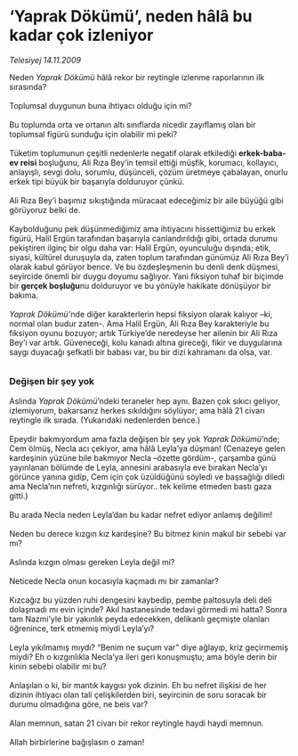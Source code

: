 # ‘Yaprak Dökümü’, neden hâlâ bu kadar çok izleniyor

*Telesiyej 14.11.2009*

<div class="taraf_structure_2col_1zq">
<div class="margen_n">



 <p>Neden <i>Yaprak Dökümü</i> hâlâ rekor bir reytingle izlenme raporlarının ilk sırasında? <br/><br/>Toplumsal duygunun buna ihtiyacı olduğu için mi? <br/><br/>Bu toplumda orta ve ortanın altı sınıflarda nicedir zayıflamış olan bir toplumsal figürü sunduğu için olabilir mi peki? <br/><br/>Tüketim toplumunun çeşitli nedenlerle negatif olarak etkilediği <b>erkek-baba-ev reisi</b> boşluğunu, Ali Rıza Bey’in temsil ettiği müşfik, korumacı, kollayıcı, anlayışlı, sevgi dolu, sorumlu, düşünceli, çözüm üretmeye çabalayan, onurlu erkek tipi büyük bir başarıyla dolduruyor çünkü. <br/><br/>Ali Rıza Bey’i başımız sıkıştığında müracaat edeceğimiz bir aile büyüğü gibi görüyoruz belki de. <br/><br/>Kaybolduğunu pek düşünmediğimiz ama ihtiyacını hissettiğimiz bu erkek figürü, Halil Ergün tarafından başarıyla canlandırıldığı gibi, ortada durumu pekiştiren ilginç bir olgu daha var: Halil Ergün, oyunculuğu dışında; etik, siyasi, kültürel duruşuyla da, zaten toplum tarafından günümüz Ali Rıza Bey’i olarak kabul görüyor bence. Ve bu özdeşleşmenin bu denli denk düşmesi, seyircide önemli bir duygu doyumu sağlıyor. Yani fiksiyon tuhaf bir biçimde bir <b>gerçek boşluğu</b>nu dolduruyor ve bu yönüyle hakikate dönüşüyor bir bakıma.<i> <br/><br/>Yaprak Dökümü’</i>nde diğer karakterlerin hepsi fiksiyon olarak kalıyor –ki, normal olan budur zaten-. Ama Halil Ergün, Ali Rıza Bey karakteriyle bu fiksiyon oyunu bozuyor; artık Türkiye’de neredeyse her ailenin bir Ali Rıza Bey’i var artık. Güveneceği, kolu kanadı altına gireceği, fikir ve duygularına saygı duyacağı şefkatli bir babası var, bu bir dizi kahramanı da olsa, var.<b> <br/><br/><br/><font size="3">Değişen bir şey yok</font></b> <br/><br/>Aslında <i>Yaprak Dökümü</i>’ndeki teraneler hep aynı. Bazen çok sıkıcı geliyor, izlemiyorum, bakarsanız herkes sıkıldığını söylüyor; ama hâlâ 21 civarı reytingle ilk sırada. (Yukarıdaki nedenlerden bence.) <br/><br/>Epeydir bakmıyordum ama fazla değişen bir şey yok <i>Yaprak Dökümü</i>’nde; Cem ölmüş, Necla acı çekiyor, ama hâlâ Leyla’ya düşman! (Cenazeye gelen kardeşinin yüzüne bile bakmıyor Necla –özette gördüm-, çarşamba günü yayınlanan bölümde de Leyla, annesini arabasıyla eve bırakan Necla’yı görünce yanına gidip, Cem için çok üzüldüğünü söyledi ve başsağlığı diledi ama Necla’nın nefreti, kızgınlığı sürüyor.. tek kelime etmeden bastı gaza gitti.) <br/><br/>Bu arada Necla neden Leyla’dan bu kadar nefret ediyor anlamış değilim! <br/><br/>Neden bu derece kızgın kız kardeşine? Bu bitmez kinin makul bir sebebi var mı? <br/><br/>Aslında kızgın olması gereken Leyla değil mi? <br/><br/>Neticede Necla onun kocasıyla kaçmadı mı bir zamanlar? <br/><br/>Kızcağız bu yüzden ruhi dengesini kaybedip, pembe paltosuyla deli deli dolaşmadı mı evin içinde? Akıl hastanesinde tedavi görmedi mi hatta? Sonra tam Nazmi’yle bir yakınlık peyda edecekken, delikanlı geçmişte olanları öğrenince, terk etmemiş miydi Leyla’yı? <br/><br/>Leyla yıkılmamış mıydı? “Benim ne suçum var” diye ağlayıp, kriz geçirmemiş miydi? Eh o kızgınlıkla Necla’ya ileri geri konuşmuştu; ama böyle derin bir kinin sebebi olabilir mi bu? <br/><br/>Anlaşılan o ki, bir mantık kaygısı yok dizinin. Eh bu nefret ilişkisi de her dizinin ihtiyacı olan tali çelişkilerden biri, seyircinin de soru soracak bir durumu olmadığına göre, ne beis var? <br/><br/>Alan memnun, satan 21 civarı bir rekor reytingle haydi haydi memnun. <br/><br/>Allah birbirlerine bağışlasın o zaman!</p>
<br/>
<br/>
<br/>



<br/>


<div id="taraf_not">
</div>

</div>


</div>
